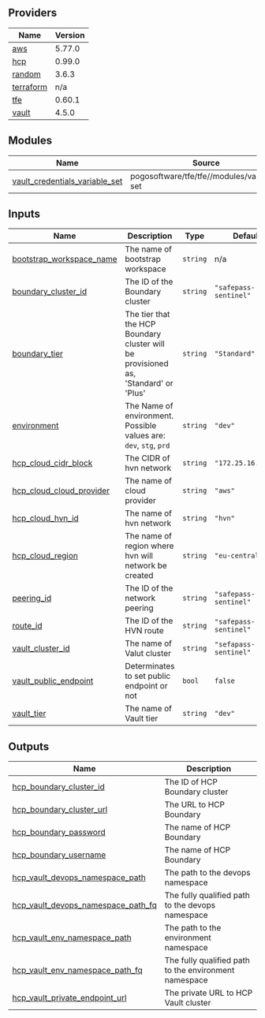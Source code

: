 <!-- BEGIN_TF_DOCS -->
## Providers

| Name | Version |
|------|---------|
| <a name="provider_aws"></a> [aws](#provider\_aws) | 5.77.0 |
| <a name="provider_hcp"></a> [hcp](#provider\_hcp) | 0.99.0 |
| <a name="provider_random"></a> [random](#provider\_random) | 3.6.3 |
| <a name="provider_terraform"></a> [terraform](#provider\_terraform) | n/a |
| <a name="provider_tfe"></a> [tfe](#provider\_tfe) | 0.60.1 |
| <a name="provider_vault"></a> [vault](#provider\_vault) | 4.5.0 |

## Modules

| Name | Source | Version |
|------|--------|---------|
| <a name="module_vault_credentials_variable_set"></a> [vault\_credentials\_variable\_set](#module\_vault\_credentials\_variable\_set) | pogosoftware/tfe/tfe//modules/variable-set | 4.0.1 |

## Inputs

| Name | Description | Type | Default | Required |
|------|-------------|------|---------|:--------:|
| <a name="input_bootstrap_workspace_name"></a> [bootstrap\_workspace\_name](#input\_bootstrap\_workspace\_name) | The name of bootstrap workspace | `string` | n/a | yes |
| <a name="input_boundary_cluster_id"></a> [boundary\_cluster\_id](#input\_boundary\_cluster\_id) | The ID of the Boundary cluster | `string` | `"safepass-sentinel"` | no |
| <a name="input_boundary_tier"></a> [boundary\_tier](#input\_boundary\_tier) | The tier that the HCP Boundary cluster will be provisioned as, 'Standard' or 'Plus' | `string` | `"Standard"` | no |
| <a name="input_environment"></a> [environment](#input\_environment) | The Name of environment. Possible values are: `dev`, `stg`, `prd` | `string` | `"dev"` | no |
| <a name="input_hcp_cloud_cidr_block"></a> [hcp\_cloud\_cidr\_block](#input\_hcp\_cloud\_cidr\_block) | The CIDR of hvn network | `string` | `"172.25.16.0/20"` | no |
| <a name="input_hcp_cloud_cloud_provider"></a> [hcp\_cloud\_cloud\_provider](#input\_hcp\_cloud\_cloud\_provider) | The name of cloud provider | `string` | `"aws"` | no |
| <a name="input_hcp_cloud_hvn_id"></a> [hcp\_cloud\_hvn\_id](#input\_hcp\_cloud\_hvn\_id) | The name of hvn network | `string` | `"hvn"` | no |
| <a name="input_hcp_cloud_region"></a> [hcp\_cloud\_region](#input\_hcp\_cloud\_region) | The name of region where hvn will network be created | `string` | `"eu-central-1"` | no |
| <a name="input_peering_id"></a> [peering\_id](#input\_peering\_id) | The ID of the network peering | `string` | `"safepass-sentinel"` | no |
| <a name="input_route_id"></a> [route\_id](#input\_route\_id) | The ID of the HVN route | `string` | `"safepass-sentinel"` | no |
| <a name="input_vault_cluster_id"></a> [vault\_cluster\_id](#input\_vault\_cluster\_id) | The name of Valut cluster | `string` | `"sefapass-sentinel"` | no |
| <a name="input_vault_public_endpoint"></a> [vault\_public\_endpoint](#input\_vault\_public\_endpoint) | Determinates to set public endpoint or not | `bool` | `false` | no |
| <a name="input_vault_tier"></a> [vault\_tier](#input\_vault\_tier) | The name of Vault tier | `string` | `"dev"` | no |

## Outputs

| Name | Description |
|------|-------------|
| <a name="output_hcp_boundary_cluster_id"></a> [hcp\_boundary\_cluster\_id](#output\_hcp\_boundary\_cluster\_id) | The ID of HCP Boundary cluster |
| <a name="output_hcp_boundary_cluster_url"></a> [hcp\_boundary\_cluster\_url](#output\_hcp\_boundary\_cluster\_url) | The URL to HCP Boundary |
| <a name="output_hcp_boundary_password"></a> [hcp\_boundary\_password](#output\_hcp\_boundary\_password) | The name of HCP Boundary |
| <a name="output_hcp_boundary_username"></a> [hcp\_boundary\_username](#output\_hcp\_boundary\_username) | The name of HCP Boundary |
| <a name="output_hcp_vault_devops_namespace_path"></a> [hcp\_vault\_devops\_namespace\_path](#output\_hcp\_vault\_devops\_namespace\_path) | The path to the devops namespace |
| <a name="output_hcp_vault_devops_namespace_path_fq"></a> [hcp\_vault\_devops\_namespace\_path\_fq](#output\_hcp\_vault\_devops\_namespace\_path\_fq) | The fully qualified path to the devops namespace |
| <a name="output_hcp_vault_env_namespace_path"></a> [hcp\_vault\_env\_namespace\_path](#output\_hcp\_vault\_env\_namespace\_path) | The path to the environment namespace |
| <a name="output_hcp_vault_env_namespace_path_fq"></a> [hcp\_vault\_env\_namespace\_path\_fq](#output\_hcp\_vault\_env\_namespace\_path\_fq) | The fully qualified path to the environment namespace |
| <a name="output_hcp_vault_private_endpoint_url"></a> [hcp\_vault\_private\_endpoint\_url](#output\_hcp\_vault\_private\_endpoint\_url) | The private URL to HCP Vault cluster |
<!-- END_TF_DOCS -->
